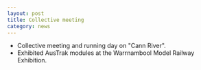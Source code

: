 ```yaml
---
layout: post
title: Collective meeting
category: news
---
```


* Collective meeting and running day on "Cann River".
* Exhibited AusTrak modules at the Warrnambool Model Railway Exhibition.